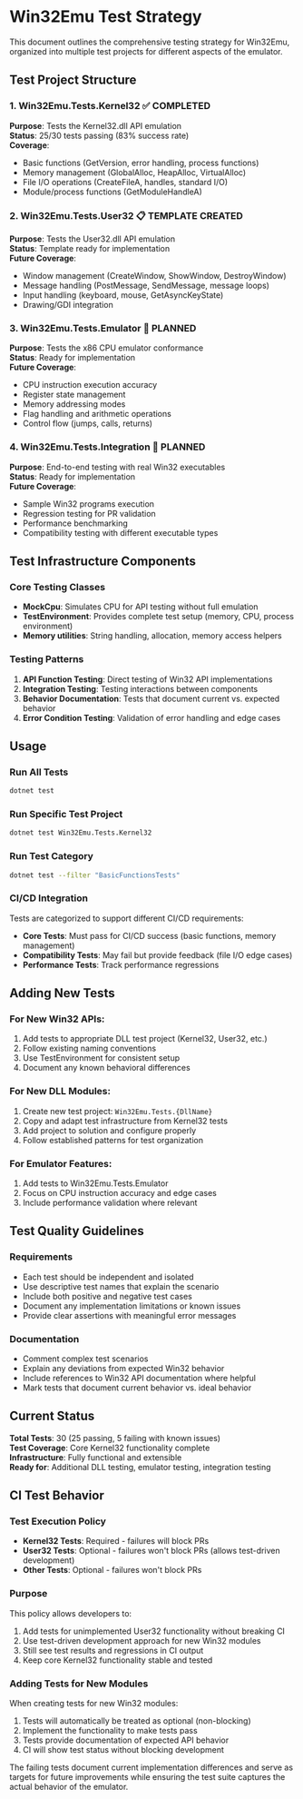 # Win32Emu Test Strategy

This document outlines the comprehensive testing strategy for Win32Emu, organized into multiple test projects for different aspects of the emulator.

## Test Project Structure

### 1. Win32Emu.Tests.Kernel32 ✅ COMPLETED
**Purpose**: Tests the Kernel32.dll API emulation  
**Status**: 25/30 tests passing (83% success rate)  
**Coverage**: 
- Basic functions (GetVersion, error handling, process functions)
- Memory management (GlobalAlloc, HeapAlloc, VirtualAlloc)
- File I/O operations (CreateFileA, handles, standard I/O)
- Module/process functions (GetModuleHandleA)

### 2. Win32Emu.Tests.User32 📋 TEMPLATE CREATED
**Purpose**: Tests the User32.dll API emulation  
**Status**: Template ready for implementation  
**Future Coverage**:
- Window management (CreateWindow, ShowWindow, DestroyWindow)
- Message handling (PostMessage, SendMessage, message loops)
- Input handling (keyboard, mouse, GetAsyncKeyState)
- Drawing/GDI integration

### 3. Win32Emu.Tests.Emulator 🔄 PLANNED
**Purpose**: Tests the x86 CPU emulator conformance  
**Status**: Ready for implementation  
**Future Coverage**:
- CPU instruction execution accuracy
- Register state management
- Memory addressing modes
- Flag handling and arithmetic operations
- Control flow (jumps, calls, returns)

### 4. Win32Emu.Tests.Integration 🔄 PLANNED
**Purpose**: End-to-end testing with real Win32 executables  
**Status**: Ready for implementation  
**Future Coverage**:
- Sample Win32 programs execution
- Regression testing for PR validation
- Performance benchmarking
- Compatibility testing with different executable types

## Test Infrastructure Components

### Core Testing Classes
- **MockCpu**: Simulates CPU for API testing without full emulation
- **TestEnvironment**: Provides complete test setup (memory, CPU, process environment)
- **Memory utilities**: String handling, allocation, memory access helpers

### Testing Patterns
1. **API Function Testing**: Direct testing of Win32 API implementations
2. **Integration Testing**: Testing interactions between components
3. **Behavior Documentation**: Tests that document current vs. expected behavior
4. **Error Condition Testing**: Validation of error handling and edge cases

## Usage

### Run All Tests
```bash
dotnet test
```

### Run Specific Test Project
```bash
dotnet test Win32Emu.Tests.Kernel32
```

### Run Test Category
```bash
dotnet test --filter "BasicFunctionsTests"
```

### CI/CD Integration
Tests are categorized to support different CI/CD requirements:
- **Core Tests**: Must pass for CI/CD success (basic functions, memory management)
- **Compatibility Tests**: May fail but provide feedback (file I/O edge cases)
- **Performance Tests**: Track performance regressions

## Adding New Tests

### For New Win32 APIs:
1. Add tests to appropriate DLL test project (Kernel32, User32, etc.)
2. Follow existing naming conventions
3. Use TestEnvironment for consistent setup
4. Document any known behavioral differences

### For New DLL Modules:
1. Create new test project: `Win32Emu.Tests.{DllName}`
2. Copy and adapt test infrastructure from Kernel32 tests
3. Add project to solution and configure properly
4. Follow established patterns for test organization

### For Emulator Features:
1. Add tests to Win32Emu.Tests.Emulator
2. Focus on CPU instruction accuracy and edge cases
3. Include performance validation where relevant

## Test Quality Guidelines

### Requirements
- Each test should be independent and isolated
- Use descriptive test names that explain the scenario
- Include both positive and negative test cases
- Document any implementation limitations or known issues
- Provide clear assertions with meaningful error messages

### Documentation
- Comment complex test scenarios
- Explain any deviations from expected Win32 behavior
- Include references to Win32 API documentation where helpful
- Mark tests that document current behavior vs. ideal behavior

## Current Status

**Total Tests**: 30 (25 passing, 5 failing with known issues)  
**Test Coverage**: Core Kernel32 functionality complete  
**Infrastructure**: Fully functional and extensible  
**Ready for**: Additional DLL testing, emulator testing, integration testing

## CI Test Behavior

### Test Execution Policy
- **Kernel32 Tests**: Required - failures will block PRs
- **User32 Tests**: Optional - failures won't block PRs (allows test-driven development)
- **Other Tests**: Optional - failures won't block PRs

### Purpose
This policy allows developers to:
1. Add tests for unimplemented User32 functionality without breaking CI
2. Use test-driven development approach for new Win32 modules
3. Still see test results and regressions in CI output
4. Keep core Kernel32 functionality stable and tested

### Adding Tests for New Modules
When creating tests for new Win32 modules:
1. Tests will automatically be treated as optional (non-blocking)
2. Implement the functionality to make tests pass
3. Tests provide documentation of expected API behavior
4. CI will show test status without blocking development

The failing tests document current implementation differences and serve as targets for future improvements while ensuring the test suite captures the actual behavior of the emulator.